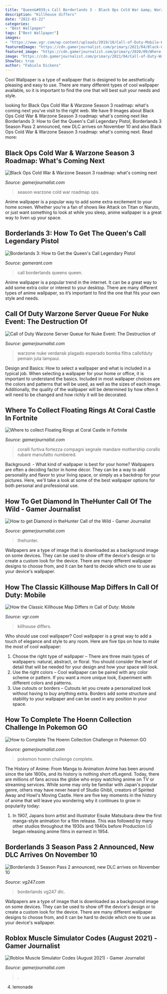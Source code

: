 ```yaml
---
title: "Queen&#039;s Call Borderlands 3 - Black Ops Cold War &amp; Warzone Season 3 Roadmap: What&#039;s Coming Next"
description: "Killhouse differs"
date: "2022-03-22"
categories:
- "Best Wallpaper"
tags: ["Best Wallpaper"]
images:
- "https://www.vgr.com/wp-content/uploads/2019/10/Call-of-Duty-Mobile-Killhouse-Map-Details-2.jpg"
featuredImage: "https://cdn.gamerjournalist.com/primary/2021/04/Black-Ops-Cold-War-Warzone-Season-3-roadmap.jpg"
featured_image: "https://cdn.gamerjournalist.com/primary/2020/09/Where-to-collect-floating-rings-at-coral-castle.jpg"
image: "https://cdn.gamerjournalist.com/primary/2021/04/Call-of-Duty-Warzone-Server-Queue-for-Nuke-Event-The-Destruction-of-Verdansk.jpg"
ShowToc: true
author: "Fabiola Dickens"
---
```



Cool Wallpaper is a type of wallpaper that is designed to be aesthetically pleasing and easy to use. There are many different types of cool wallpaper available, so it is important to find the one that will best suit your needs and style.

	

		
looking for Black Ops Cold War &amp; Warzone Season 3 roadmap: what&#039;s coming next you've visit to the right web. We have 9 Images about Black Ops Cold War &amp; Warzone Season 3 roadmap: what&#039;s coming next like Borderlands 3: How to Get the Queen&#039;s Call Legendary Pistol, Borderlands 3 Season Pass 2 announced, new DLC arrives on November 10 and also Black Ops Cold War &amp; Warzone Season 3 roadmap: what&#039;s coming next. Read more:
		
    
## Black Ops Cold War &amp; Warzone Season 3 Roadmap: What&#039;s Coming Next

<img loading=lazy src="https://cdn.gamerjournalist.com/primary/2021/04/Black-Ops-Cold-War-Warzone-Season-3-roadmap.jpg" onerror="this.onerror=null;this.src='https://tse2.mm.bing.net/th?id=OIP.yS87mmJ26xKLW92gslA2lAHaEK&amp;pid=15.1';" alt="Black Ops Cold War &amp; Warzone Season 3 roadmap: what&#039;s coming next">

_Source: gamerjournalist.com_

>season warzone cold war roadmap ops. 

	

Anime wallpaper is a popular way to add some extra excitement to your home screen. Whether you’re a fan of shows like Attack on Titan or Naruto, or just want something to look at while you sleep, anime wallpaper is a great way to liven up your space.

    
## Borderlands 3: How To Get The Queen&#039;s Call Legendary Pistol

<img loading=lazy src="https://static3.gamerantimages.com/wordpress/wp-content/uploads/2020/10/borderlands-3-queens-call.jpg" onerror="this.onerror=null;this.src='https://tse4.mm.bing.net/th?id=OIP.o94u_imkO1_b6ieahGQu8AHaDt&amp;pid=15.1';" alt="Borderlands 3: How to Get the Queen&#039;s Call Legendary Pistol">

_Source: gamerant.com_

>call borderlands queens queen. 

	

Anime wallpaper is a popular trend in the internet. It can be a great way to add some extra color or interest to your desktop. There are many different types of anime wallpaper, so it’s important to find the one that fits your own style and needs.

    
## Call Of Duty Warzone Server Queue For Nuke Event: The Destruction Of

<img loading=lazy src="https://cdn.gamerjournalist.com/primary/2021/04/Call-of-Duty-Warzone-Server-Queue-for-Nuke-Event-The-Destruction-of-Verdansk.jpg" onerror="this.onerror=null;this.src='https://tse1.mm.bing.net/th?id=OIP.qJgsiPyJisn8OYqqpFZUGAHaEK&amp;pid=15.1';" alt="Call of Duty Warzone Server Queue for Nuke Event: The Destruction of">

_Source: gamerjournalist.com_

>warzone nuke verdansk plagado esperado bomba filtra callofduty pemain juta lampaui. 

	

Design and Basics: How to select a wallpaper and what is included in a typical job.
When selecting a wallpaper for your home or office, it is important to understand the basics. Included in most wallpaper choices are the colors and patterns that will be used, as well as the sizes of each image. Additionally, the quality of the wallpaper will be determined by how often it will need to be changed and how richly it will be decorated.

    
## Where To Collect Floating Rings At Coral Castle In Fortnite

<img loading=lazy src="https://cdn.gamerjournalist.com/primary/2020/09/Where-to-collect-floating-rings-at-coral-castle.jpg" onerror="this.onerror=null;this.src='https://tse2.mm.bing.net/th?id=OIP.FgC4Ns9LpJbHexjG5Iz0GgHaEK&amp;pid=15.1';" alt="Where to collect Floating Rings at Coral Castle in Fortnite">

_Source: gamerjournalist.com_

>coralli furtiva fortezza compagni segnale mandare mothership corallo rubare manufatto numbered. 

	

Background: - What kind of wallpaper is best for your home?
Wallpapers are often a deciding factor in home décor. They can be a way to add personality and flavor to your living space, or simply as a backdrop for your pictures. Here, we'll take a look at some of the best wallpaper options for both personal and professional use.

    
## How To Get Diamond In TheHunter Call Of The Wild - Gamer Journalist

<img loading=lazy src="https://cdn.gamerjournalist.com/primary/2020/11/How-to-get-Diamond-in-theHunter-Call-of-the-Wild.jpg" onerror="this.onerror=null;this.src='https://tse4.mm.bing.net/th?id=OIP.gchc6I1qS1Q1CUiYFkPvsgHaEK&amp;pid=15.1';" alt="How to get Diamond in theHunter Call of the Wild - Gamer Journalist">

_Source: gamerjournalist.com_

>thehunter. 

	

Wallpapers are a type of image that is downloaded as a background image on some devices. They can be used to show off the device's design or to create a custom look for the device. There are many different wallpaper designs to choose from, and it can be hard to decide which one to use as your device's wallpaper.

    
## How The Classic Killhouse Map Differs In Call Of Duty: Mobile

<img loading=lazy src="https://www.vgr.com/wp-content/uploads/2019/10/Call-of-Duty-Mobile-Killhouse-Map-Details-2.jpg" onerror="this.onerror=null;this.src='https://tse3.mm.bing.net/th?id=OIP.9wmrSx7ftxS59mgU2nMDrwHaEK&amp;pid=15.1';" alt="How the Classic Killhouse Map Differs in Call of Duty: Mobile">

_Source: vgr.com_

>killhouse differs. 

	

Who should use cool wallpaper?
Cool wallpaper is a great way to add a touch of elegance and style to any room. Here are five tips on how to make the most of cool wallpaper: 
1) Choose the right type of wallpaper – There are three main types of wallpapers: natural, abstract, or floral. You should consider the level of detail that will be needed for your design and how your space will look. 
2) Use the right colors – Cool wallpaper can be paired with any color scheme or pattern. If you want a more unique look, Experiment with different colors and patterns. 
3) Use cutouts or borders – Cutouts let you create a personalized look without having to buy anything extra. Borders add some structure and stability to your wallpaper and can be used in any position in your space.

    
## How To Complete The Hoenn Collection Challenge In Pokemon GO

<img loading=lazy src="https://cdn.gamerjournalist.com/primary/2021/01/How-to-Complete-The-Hoenn-Collection-Challenge-in-Pokemon-GO.jpg" onerror="this.onerror=null;this.src='https://tse1.mm.bing.net/th?id=OIP.bAEhJ_cTmgZ7NASa3kQKSgHaEK&amp;pid=15.1';" alt="How to Complete The Hoenn Collection Challenge in Pokemon GO">

_Source: gamerjournalist.com_

>pokemon hoenn challenge complete. 

	

The History of Anime: From Manga to Animation
Anime has been around since the late 1800s, and its history is nothing short ofLegend. Today, there are millions of fans across the globe who enjoy watching anime on TV or streaming services. While some may only be familiar with Japan's popular genre, others may have never heard of Studio Ghibli, creators of Spirited Away and Howl's Moving Castle. Here are five key moments in the history of anime that will leave you wondering why it continues to grow in popularity today:
1) In 1907, Japans born artist and illustrator Eisuke Matsubara drew the first manga-style animation for a film release. This was followed by many other studios throughout the 1930s and 1940s before Production I.G began releasing anime films in earnest in 1954.

    
## Borderlands 3 Season Pass 2 Announced, New DLC Arrives On November 10

<img loading=lazy src="https://assets.vg247.com/current/2020/10/borderlands_3_fl4k_loaderbot_companion_1.jpg" onerror="this.onerror=null;this.src='https://tse2.mm.bing.net/th?id=OIP.0scA5bu57uZzvbmnpAMLxgHaEJ&amp;pid=15.1';" alt="Borderlands 3 Season Pass 2 announced, new DLC arrives on November 10">

_Source: vg247.com_

>borderlands vg247 dlc. 

	

Wallpapers are a type of image that is downloaded as a background image on some devices. They can be used to show off the device's design or to create a custom look for the device. There are many different wallpaper designs to choose from, and it can be hard to decide which one to use as your device's wallpaper.

    
## Roblox Muscle Simulator Codes (August 2021) - Gamer Journalist

<img loading=lazy src="https://cdn.gamerjournalist.com/primary/2021/08/Roblox-Muscle-Simulator-Codes.jpg" onerror="this.onerror=null;this.src='https://tse1.mm.bing.net/th?id=OIP.9OfsUCxNfuL44W5ZdXuwywHaEK&amp;pid=15.1';" alt="Roblox Muscle Simulator Codes (August 2021) - Gamer Journalist">

_Source: gamerjournalist.com_

>. 

	

4. lemonade 

